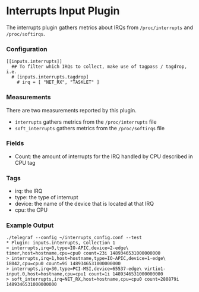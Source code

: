 # Interrupts Input Plugin

The interrupts plugin gathers metrics about IRQs from `/proc/interrupts` and `/proc/softirqs`.

### Configuration
```
[[inputs.interrupts]]
  ## To filter which IRQs to collect, make use of tagpass / tagdrop, i.e.
  # [inputs.interrupts.tagdrop]
    # irq = [ "NET_RX", "TASKLET" ]
```

### Measurements
There are two measurements reported by this plugin.
- `interrupts` gathers metrics from the `/proc/interrupts` file
- `soft_interrupts` gathers metrics from the `/proc/softirqs` file

### Fields
- Count: the amount of interrupts for the IRQ handled by CPU described in CPU tag

### Tags
- irq: the IRQ
- type: the type of interrupt
- device: the name of the device that is located at that IRQ
- cpu: the CPU

### Example Output
```
./telegraf --config ~/interrupts_config.conf --test
* Plugin: inputs.interrupts, Collection 1
> interrupts,irq=0,type=IO-APIC,device=2-edge\ timer,host=hostname,cpu=cpu0 count=23i 1489346531000000000
> interrupts,irq=1,host=hostname,type=IO-APIC,device=1-edge\ i8042,cpu=cpu0 count=9i 1489346531000000000
> interrupts,irq=30,type=PCI-MSI,device=65537-edge\ virtio1-input.0,host=hostname,cpu=cpu1 count=1i 1489346531000000000
> soft_interrupts,irq=NET_RX,host=hostname,cpu=cpu0 count=280879i 1489346531000000000
```
